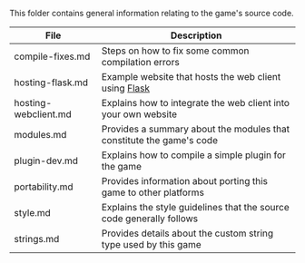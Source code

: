 This folder contains general information relating to the game's source code.

|File|Description|
|--------|-------|
|compile-fixes.md | Steps on how to fix some common compilation errors |
|hosting-flask.md | Example website that hosts the web client using [Flask](https://flask.palletsprojects.com/)|
|hosting-webclient.md | Explains how to integrate the web client into your own website | 
|modules.md | Provides a summary about the modules that constitute the game's code|
|plugin-dev.md | Explains how to compile a simple plugin for the game |
|portability.md | Provides information about porting this game to other platforms |
|style.md | Explains the style guidelines that the source code generally follows |
|strings.md | Provides details about the custom string type used by this game |